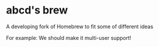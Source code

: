 # abcd's brew
A developing fork of Homebrew to fit some of different ideas

For example: We should make it multi-user support!
